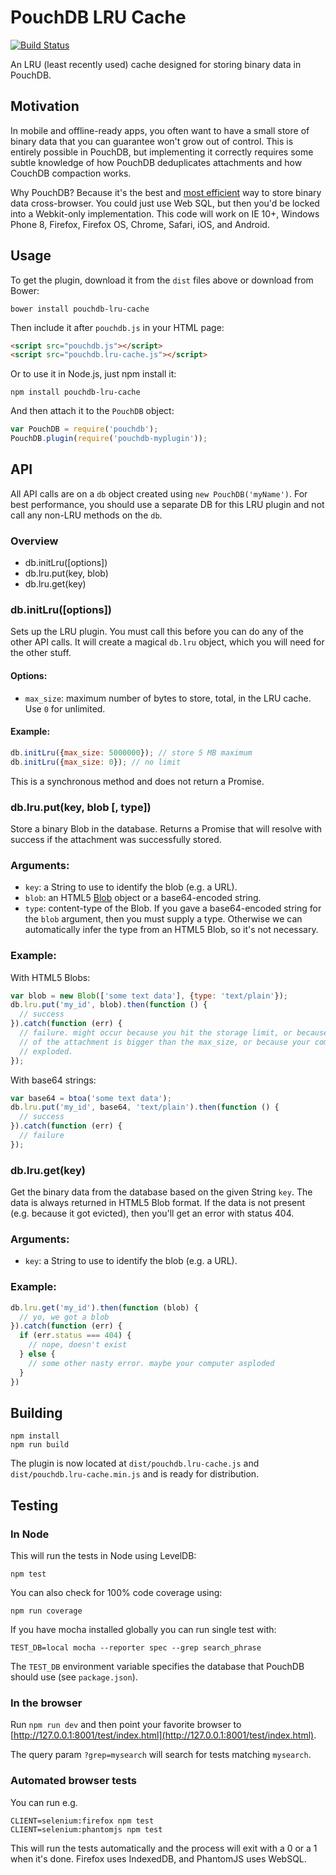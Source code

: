 PouchDB LRU Cache
=====

[![Build Status](https://travis-ci.org/squarespace/pouchdb-lru-cache.svg)](https://travis-ci.org/squarespace/pouchdb-lru-cache)

An LRU (least recently used) cache designed for storing binary data in PouchDB.

Motivation
-------

In mobile and offline-ready apps, you often want to have a small store of binary data that you can guarantee won't grow out of control. This is entirely possible in PouchDB, but implementing it correctly requires some subtle knowledge of how PouchDB deduplicates attachments and how CouchDB compaction works.

Why PouchDB? Because it's the best and [most efficient](http://pouchdb.com/faq.html#data_types) way to store binary data cross-browser. You could just use Web SQL, but then  you'd be locked into a Webkit-only implementation. This code will work on IE 10+, Windows Phone 8, Firefox, Firefox OS, Chrome, Safari, iOS, and Android.

Usage
----

To get the plugin, download it from the `dist` files above or download from Bower:

```
bower install pouchdb-lru-cache
```

Then include it after `pouchdb.js` in your HTML page:

```html
<script src="pouchdb.js"></script>
<script src="pouchdb.lru-cache.js"></script>
```

Or to use it in Node.js, just npm install it:

```
npm install pouchdb-lru-cache
```

And then attach it to the `PouchDB` object:

```js
var PouchDB = require('pouchdb');
PouchDB.plugin(require('pouchdb-myplugin'));
```

API
-----

All API calls are on a `db` object created using `new PouchDB('myName')`. For best performance, you should use a separate DB for this LRU plugin and not call any non-LRU methods on the `db`.

### Overview

* db.initLru([options])
* db.lru.put(key, blob)
* db.lru.get(key)

### db.initLru([options])

Sets up the LRU plugin. You must call this before you can do any of the other API calls. It will create a magical `db.lru` object, which you will need for the other stuff.

#### Options:

* `max_size`:  maximum number of bytes to store, total, in the LRU cache. Use `0` for unlimited.

#### Example:

```js
db.initLru({max_size: 5000000}); // store 5 MB maximum
db.initLru({max_size: 0}); // no limit
```

This is a synchronous method and does not return a Promise.

### db.lru.put(key, blob [, type])

Store a binary Blob in the database. Returns a Promise that will resolve with success if the attachment was successfully stored.

### Arguments:

* `key`: a String to use to identify the blob (e.g. a URL).
* `blob`: an HTML5 [Blob](https://developer.mozilla.org/en-US/docs/Web/API/Blob?redirectlocale=en-US&redirectslug=DOM%2FBlob) object or a base64-encoded string.
* `type`: content-type of the Blob. If you gave a base64-encoded string for the `blob` argument, then you must supply a type. Otherwise we can automatically infer the type from an HTML5 Blob, so it's not necessary.

### Example:

With HTML5 Blobs:

```js
var blob = new Blob(['some text data'], {type: 'text/plain'});
db.lru.put('my_id', blob).then(function () {
  // success
}).catch(function (err) {
  // failure. might occur because you hit the storage limit, or because the size
  // of the attachment is bigger than the max_size, or because your computer
  // exploded.
});
```

With base64 strings:

```js
var base64 = btoa('some text data');
db.lru.put('my_id', base64, 'text/plain').then(function () {
  // success
}).catch(function (err) {
  // failure
});
```

### db.lru.get(key)

Get the binary data from the database based on the given String `key`. The data is always returned in HTML5 Blob format. If the data is not present (e.g. because it got evicted), then you'll get an error with status 404.

### Arguments:

* `key`: a String to use to identify the blob (e.g. a URL).

### Example:

```js
db.lru.get('my_id').then(function (blob) {
  // yo, we got a blob
}).catch(function (err) {
  if (err.status === 404) {
    // nope, doesn't exist
  } else {
    // some other nasty error. maybe your computer asploded
  }
})
```


Building
----
    npm install
    npm run build

The plugin is now located at `dist/pouchdb.lru-cache.js` and `dist/pouchdb.lru-cache.min.js` and is ready for distribution.

Testing
----

### In Node

This will run the tests in Node using LevelDB:

    npm test
    
You can also check for 100% code coverage using:

    npm run coverage

If you have mocha installed globally you can run single test with:
```
TEST_DB=local mocha --reporter spec --grep search_phrase
```

The `TEST_DB` environment variable specifies the database that PouchDB should use (see `package.json`).

### In the browser

Run `npm run dev` and then point your favorite browser to [http://127.0.0.1:8001/test/index.html](http://127.0.0.1:8001/test/index.html).

The query param `?grep=mysearch` will search for tests matching `mysearch`.

### Automated browser tests

You can run e.g.

    CLIENT=selenium:firefox npm test
    CLIENT=selenium:phantomjs npm test

This will run the tests automatically and the process will exit with a 0 or a 1 when it's done. Firefox uses IndexedDB, and PhantomJS uses WebSQL.